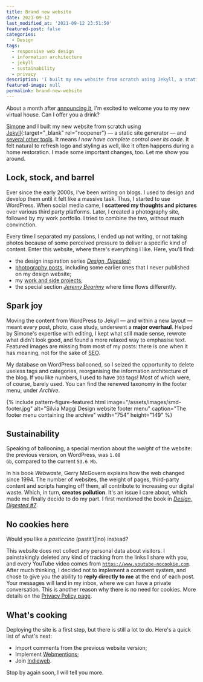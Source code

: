 ```yaml
---
title: Brand new website
date: 2021-09-12
last_modified_at: '2021-09-12 23:51:50'
featured-post: false
categories:
  - Design
tags:
  - responsive web design
  - information architecture
  - jekyll
  - sustainability
  - privacy
description: 'I built my new website from scratch using Jekyll, a static site generator. Welcome to my new virtual house.'
featured-image: null
permalink: brand-new-website
---
```

<p class="lead">About a month after <a href="{{ site.url }}/personal/leaving-wordpress/">announcing it</a>, I'm excited to welcome you to my new virtual house. Can I offer you a drink?</p>

<!--more-->

<a href="https://minutestomidnight.co.uk" target="_blank" rel="noopener">Simone</a> and I built my new website from scratch using [Jekyll](https://jekyllrb.com/){:target="_blank" rel="noopener"} — a static site generator — and <a href="{{ site.url }}/colophon/">several other tools</a>. It means *I now have complete control over its code*. It felt natural to refresh logo and styling as well, like it often happens during a home restoration. I made some important changes, too. Let me show you around.

## Lock, stock, and barrel

Ever since the early 2000s, I've been writing on blogs. I used to design and develop them until it felt like a massive task. Thus, I started to use WordPress. When social media came, I **scattered my thoughts and pictures** over various third party platforms. Later, I created a photography site, followed by my work portfolio. I tried to combine the two, without much convinction.

Every time I separated my passions, I ended up not writing, or not taking photos because of some perceived pressure to deliver a specific kind of content. Enter this website, where there's everything I like. Here, you'll find:

<ul class="smd-ul">
<li>the design inspiration series <a href="{{ site.url }}/category/design-digested/"><em>Design, Digested</em></a>;</li>
<li><a href="{{ site.url }}/category/photography/">photography posts</a>, including some earlier ones that I never published on my design website;</li>
<li>my <a href="{{ site.url }}/silvia-maggi-portfolio/">work and side projects</a>;</li>
<li>the special section <a href="{{ site.url }}/jeremybearimy/"><em>Jeremy Bearimy</em></a> where time flows differently.</li>
</ul>

## Spark joy

Moving the content from WordPress to Jekyll — and within a new layout — meant every post, photo, case study, underwent a **major overhaul**. Helped by Simone's expertise with editing, I kept what still made sense, rewrote what didn't look good, and found a more relaxed way to emphasise text. Featured images are missing from most of my posts: there is one when it has meaning, not for the sake of <abbr title="Search Engine Optimization">SEO</abbr>. 

My database on WordPress ballooned, so I seized the opportunity to delete useless tags and categories, reorganising the information architecture of the blog. If you like numbers, I used to have <code>303</code> tags! Most of which were, of course, barely used. You can find the renewed taxonomy in the footer menu, under <em>Archive</em>.

{% include pattern-figure-featured.html image="/assets/images/smd-footer.jpg" alt="Silvia Maggi Design website footer menu" caption="The footer menu containing the archive" width="754" height="149" %}

## Sustainability

Speaking of ballooning, a special mention about the *weight* of the website: the previous version, on WordPress, was <code>1.08 Gb</code>, compared to the current <code>53.6 Mb</code>. 

In his book *Webwaste*, Gerry McGovern explains how the web changed since 1994. The number of websites, the weight of pages, third-party content and scripts hanging off them, all contribute to increasing our digital waste. Which, in turn, **creates pollution**. It's an issue I care about, which made me finally decide to do my part. I first mentioned the book in <a href="/design-digested/biased-ai/"><em>Design, Digested #7</em></a>.

## No cookies here

Would you like a <em>pasticcino</em> (pastitˈtʃino)  instead?

This website does not collect any personal data about visitors. I painstakingly deleted any kind of tracking from the links I share with you, and every YouTube video comes from <code>https://www.youtube-nocookie.com</code>. After much thinking, I decided not to implement a comment system, and chose to give you the ability to **reply directly to me** at the end of each post. Your messages will land in my inbox, where we can have a private conversation. This is another reason why there is no need for cookies. More details on the <a href="{{ site.url }}/privacy-policy/">Privacy Policy page</a>.

## What's cooking

Deploying the site is a first step, but there is still a lot to do. Here's a quick list of what's next:

<ul class="smd-ul">
<li>Import comments from the previous website version;</li>
<li>Implement <a href="https://indieweb.org/Webmention" title="Read about Webmentions on IndieWeb" target="_blank" rel="noopener">Webmentions</a>;</li>
<li>Join <a href="https://indieweb.org/" title="Go to the IndieWeb website" target="_blank" rel="noopener">Indieweb</a>.</li>
</ul>

Stop by again soon, I will tell you more. 